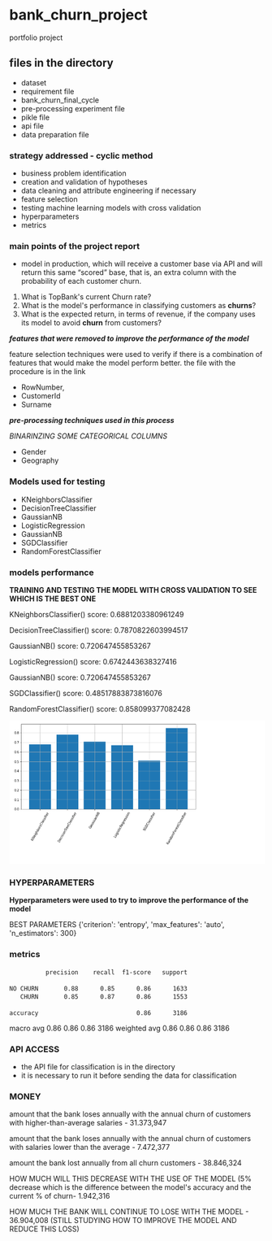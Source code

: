 # bank_churn_project
portfolio project

## files in the directory
- dataset
- requirement file
- bank_churn_final_cycle
- pre-processing experiment file
- pikle file
- api file
- data preparation file

### strategy addressed - cyclic method
- business problem identification
- creation and validation of hypotheses
- data cleaning and attribute engineering if necessary
- feature selection
- testing machine learning models with cross validation
- hyperparameters
- metrics

### main points of the project report
- model in production, which will receive a customer base via API and will return this same “scored” base, that is, an extra column with the probability of each customer churn.

1. What is TopBank's current Churn rate?
2. What is the model's performance in classifying customers as **churns**?
3. What is the expected return, in terms of revenue, if the company uses its model to avoid **churn** from customers?

***features that were removed to improve the performance of the model***

feature selection techniques were used to verify if there is a combination of features that would make the model perform better. the file with the procedure is in the link
- RowNumber,
- CustomerId 
- Surname

***pre-processing techniques used in this process***

*BINARINZING SOME CATEGORICAL COLUMNS*
- Gender
- Geography

### Models used for testing
- KNeighborsClassifier
- DecisionTreeClassifier
- GaussianNB
- LogisticRegression
- GaussianNB
- SGDClassifier
- RandomForestClassifier

### models performance

**TRAINING AND TESTING THE MODEL WITH CROSS VALIDATION TO SEE WHICH IS THE BEST ONE**

KNeighborsClassifier() score: 0.6881203380961249

DecisionTreeClassifier() score: 0.7870822603994517

GaussianNB() score: 0.720647455853267

LogisticRegression() score: 0.6742443638327416

GaussianNB() score: 0.720647455853267

SGDClassifier() score: 0.48517883873816076

RandomForestClassifier() score: 0.858099377082428

![performance graph](https://github.com/wendrel815/bank_churn_project/blob/main/graph%20to%20the%20report/model_performance.png)

### HYPERPARAMETERS

**Hyperparameters were used to try to improve the performance of the model**

BEST PARAMETERS {'criterion': 'entropy', 'max_features': 'auto', 'n_estimators': 300}

### metrics



              precision    recall  f1-score   support

    NO CHURN       0.88      0.85      0.86      1633
       CHURN       0.85      0.87      0.86      1553

    accuracy                           0.86      3186
   macro avg       0.86      0.86      0.86      3186
weighted avg       0.86      0.86      0.86      3186

### API ACCESS
- the API file for classification is in the directory
- it is necessary to run it before sending the data for classification


### MONEY
amount that the bank loses annually with the annual churn of customers with higher-than-average salaries - 31.373,947

amount that the bank loses annually with the annual churn of customers with salaries lower than the average - 7.472,377

amount the bank lost annually from all churn customers - 38.846,324

HOW MUCH WILL THIS DECREASE WITH THE USE OF THE MODEL (5% decrease which is the difference between the model's accuracy and the current % of churn- 1.942,316

HOW MUCH THE BANK WILL CONTINUE TO LOSE WITH THE MODEL - 36.904,008 (STILL STUDYING HOW TO IMPROVE THE MODEL AND REDUCE THIS LOSS)





